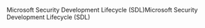 <span data-ttu-id="31485-101">Microsoft Security Development Lifecycle (SDL)</span><span class="sxs-lookup"><span data-stu-id="31485-101">Microsoft Security Development Lifecycle (SDL)</span></span>
